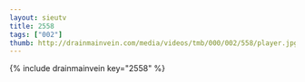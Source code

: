 ```yaml
--- 
layout: sieutv
title: 2558
tags: ["002"]
thumb: http://drainmainvein.com/media/videos/tmb/000/002/558/player.jpg
---
```

{% include drainmainvein key="2558" %} 
